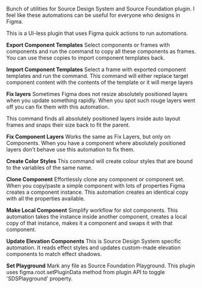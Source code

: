 Bunch of utilities for Source Design System and Source Foundation plugin. I feel like these automations can be useful for everyone who designs in Figma.

This is a UI-less plugin that uses Figma quick actions to run automations.

**Export Component Templates**
Select components or frames with components and run the command to copy all these components as frames. You can use these copies to import component templates back.


**Import Component Templates**
Select a frame with exported component templates and run the command. This command will either replace target component content with the contents of the template or it will merge layers


**Fix layers**
Sometimes Figma does not resize absolutely positioned layers when you update something rapidly. When you spot such rouge layers went off you can fix them with this automation.

This command finds all absolutely positioned layers inside auto layout frames and snaps their size back to fit the parent.


**Fix Component Layers**
Works the same as Fix Layers, but only on Components. When you have a component where absolutely positioned layers don’t behave use this automation to fix them.


**Create Color Styles**
This command will create colour styles that are bound to the variables of the same name.


**Clone Component**
Effortlessly clone any component or component set. When you copy/paste a simple component with lots of properties Figma creates a component instance. This automation creates an identical copy with all the properties available.


**Make Local Component**
Simplify workflow for slot components. This automation takes the instance inside another component, creates a local copy of that instance, makes it a component and swaps it with that component.


**Update Elevation Components**
This is Source Design System specific automation. It reads effect styles and updates custom-made elevation components to match effect shadows.


**Set Playground**
Mark any file as Source Foundation Playground. This plugin uses figma.root.setPluginData method from plugin API to toggle 'SDSPlayground' property.
